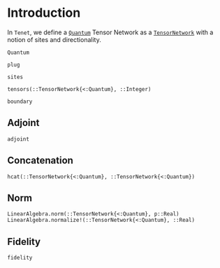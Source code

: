 # Introduction

In `Tenet`, we define a [`Quantum`](@ref) Tensor Network as a [`TensorNetwork`](@ref) with a notion of sites and directionality.

```@docs
Quantum
```

```@docs
plug
```

```@docs
sites
```

```@docs
tensors(::TensorNetwork{<:Quantum}, ::Integer)
```

```@docs
boundary
```

## Adjoint

```@docs
adjoint
```

## Concatenation

```@docs
hcat(::TensorNetwork{<:Quantum}, ::TensorNetwork{<:Quantum})
```

## Norm

```@docs
LinearAlgebra.norm(::TensorNetwork{<:Quantum}, p::Real)
LinearAlgebra.normalize!(::TensorNetwork{<:Quantum}, ::Real)
```

## Fidelity

```@docs
fidelity
```
